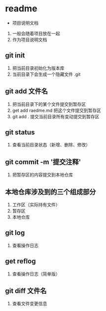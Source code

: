 # readme
+ 项目说明文档
1. 一般会随着项目放在一起
2. 作为项目说明文档


## git init
1. 把当前目录初始化为版本库
2. 当前目录下会生成一个隐藏文件 .git

## git add 文件名
1. 把当前目录下的某个文件提交到暂存区
2. get add raedme.md 把这个文件提交到暂存区
3. git add . 提交当前目录所有变动提交到暂存区

## git status
1. 查看当前目录状态（新增、删除、修改）

## git commit -m '提交注释'
1. 把暂存区的内容提交到本地仓库

## 本地仓库涉及到的三个组成部分
1. 工作区（实际持有文件）
2. 暂存区
3. 本地仓库

## git log
1. 查看操作日志

## get reflog
1. 查看操作日志（简单版）

## git diff 文件名
1. 查看文件变更信息